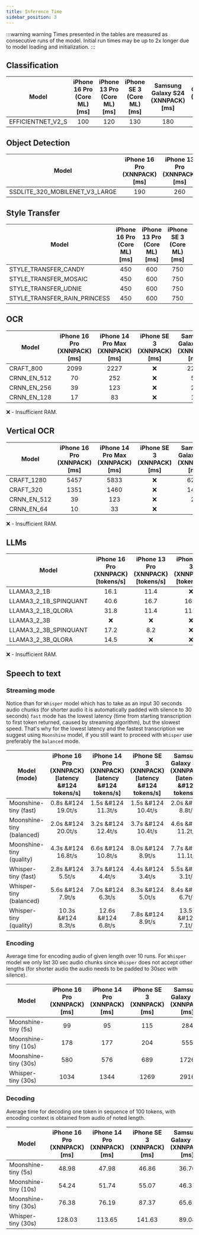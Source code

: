 ```yaml
---
title: Inference Time
sidebar_position: 3
---
```


:::warning warning
Times presented in the tables are measured as consecutive runs of the model. Initial run times may be up to 2x longer due to model loading and initialization.
:::

## Classification

| Model             | iPhone 16 Pro (Core ML) [ms] | iPhone 13 Pro (Core ML) [ms] | iPhone SE 3 (Core ML) [ms] | Samsung Galaxy S24 (XNNPACK) [ms] | OnePlus 12 (XNNPACK) [ms] |
| ----------------- | :--------------------------: | :--------------------------: | :------------------------: | :-------------------------------: | :-----------------------: |
| EFFICIENTNET_V2_S |             100              |             120              |            130             |                180                |            170            |

## Object Detection

| Model                          | iPhone 16 Pro (XNNPACK) [ms] | iPhone 13 Pro (XNNPACK) [ms] | iPhone SE 3 (XNNPACK) [ms] | Samsung Galaxy S24 (XNNPACK) [ms] | OnePlus 12 (XNNPACK) [ms] |
| ------------------------------ | :--------------------------: | :--------------------------: | :------------------------: | :-------------------------------: | :-----------------------: |
| SSDLITE_320_MOBILENET_V3_LARGE |             190              |             260              |            280             |                100                |            90             |

## Style Transfer

| Model                        | iPhone 16 Pro (Core ML) [ms] | iPhone 13 Pro (Core ML) [ms] | iPhone SE 3 (Core ML) [ms] | Samsung Galaxy S24 (XNNPACK) [ms] | OnePlus 12 (XNNPACK) [ms] |
| ---------------------------- | :--------------------------: | :--------------------------: | :------------------------: | :-------------------------------: | :-----------------------: |
| STYLE_TRANSFER_CANDY         |             450              |             600              |            750             |               1650                |           1800            |
| STYLE_TRANSFER_MOSAIC        |             450              |             600              |            750             |               1650                |           1800            |
| STYLE_TRANSFER_UDNIE         |             450              |             600              |            750             |               1650                |           1800            |
| STYLE_TRANSFER_RAIN_PRINCESS |             450              |             600              |            750             |               1650                |           1800            |

## OCR

| Model       | iPhone 16 Pro (XNNPACK) [ms] | iPhone 14 Pro Max (XNNPACK) [ms] | iPhone SE 3 (XNNPACK) [ms] | Samsung Galaxy S24 (XNNPACK) [ms] | Samsung Galaxy S21 (XNNPACK) [ms] |
| ----------- | :--------------------------: | :------------------------------: | :------------------------: | :-------------------------------: | :-------------------------------: |
| CRAFT_800   |             2099             |               2227               |             ❌             |               2245                |               7108                |
| CRNN_EN_512 |              70              |               252                |             ❌             |                54                 |                151                |
| CRNN_EN_256 |              39              |               123                |             ❌             |                24                 |                78                 |
| CRNN_EN_128 |              17              |                83                |             ❌             |                14                 |                39                 |

❌ - Insufficient RAM.

## Vertical OCR

| Model       | iPhone 16 Pro (XNNPACK) [ms] | iPhone 14 Pro Max (XNNPACK) [ms] | iPhone SE 3 (XNNPACK) [ms] | Samsung Galaxy S24 (XNNPACK) [ms] | Samsung Galaxy S21 (XNNPACK) [ms] |
| ----------- | :--------------------------: | :------------------------------: | :------------------------: | :-------------------------------: | :-------------------------------: |
| CRAFT_1280  |             5457             |               5833               |             ❌             |               6296                |               14053               |
| CRAFT_320   |             1351             |               1460               |             ❌             |               1485                |               3101                |
| CRNN_EN_512 |              39              |               123                |             ❌             |                24                 |                78                 |
| CRNN_EN_64  |              10              |                33                |             ❌             |                 7                 |                18                 |

❌ - Insufficient RAM.

## LLMs

| Model                 | iPhone 16 Pro (XNNPACK) [tokens/s] | iPhone 13 Pro (XNNPACK) [tokens/s] | iPhone SE 3 (XNNPACK) [tokens/s] | Samsung Galaxy S24 (XNNPACK) [tokens/s] | OnePlus 12 (XNNPACK) [tokens/s] |
| --------------------- | :--------------------------------: | :--------------------------------: | :------------------------------: | :-------------------------------------: | :-----------------------------: |
| LLAMA3_2_1B           |                16.1                |                11.4                |                ❌                |                  15.6                   |              19.3               |
| LLAMA3_2_1B_SPINQUANT |                40.6                |                16.7                |               16.5               |                  40.3                   |              48.2               |
| LLAMA3_2_1B_QLORA     |                31.8                |                11.4                |               11.2               |                  37.3                   |              44.4               |
| LLAMA3_2_3B           |                 ❌                 |                 ❌                 |                ❌                |                   ❌                    |               7.1               |
| LLAMA3_2_3B_SPINQUANT |                17.2                |                8.2                 |                ❌                |                  16.2                   |              19.4               |
| LLAMA3_2_3B_QLORA     |                14.5                |                 ❌                 |                ❌                |                  14.8                   |              18.1               |

❌ - Insufficient RAM.

## Speech to text

### Streaming mode

Notice than for `Whisper` model which has to take as an input 30 seconds audio chunks (for shorter audio it is automatically padded with silence to 30 seconds) `fast` mode has the lowest latency (time from starting transcription to first token returned, caused by streaming algorithm), but the slowest speed. That's why for the lowest latency and the fastest transcription we suggest using `Moonshine` model, if you still want to proceed with `Whisper` use preferably the `balanced` mode.

| Model (mode)              | iPhone 16 Pro (XNNPACK) [latency &#124 tokens/s] | iPhone 14 Pro (XNNPACK) [latency &#124 tokens/s] | iPhone SE 3 (XNNPACK) [latency &#124 tokens/s] | Samsung Galaxy S24 (XNNPACK) [latency &#124 tokens/s] | OnePlus 12 (XNNPACK) [latency &#124 tokens/s] |
| ------------------------- | :----------------------------------------------: | :----------------------------------------------: | :--------------------------------------------: | :---------------------------------------------------: | :-------------------------------------------: |
| Moonshine-tiny (fast)     |                0.8s &#124 19.0t/s                |                1.5s &#124 11.3t/s                |               1.5s &#124 10.4t/s               |                   2.0s &#124 8.8t/s                   |              1.6s &#124 12.5t/s               |
| Moonshine-tiny (balanced) |                2.0s &#124 20.0t/s                |                3.2s &#124 12.4t/s                |               3.7s &#124 10.4t/s               |                  4.6s &#124 11.2t/s                   |              3.4s &#124 14.6t/s               |
| Moonshine-tiny (quality)  |                4.3s &#124 16.8t/s                |                6.6s &#124 10.8t/s                |               8.0s &#124 8.9t/s                |                  7.7s &#124 11.1t/s                   |              6.8s &#124 13.1t/s               |
| Whisper-tiny (fast)       |                2.8s &#124 5.5t/s                 |                3.7s &#124 4.4t/s                 |               4.4s &#124 3.4t/s                |                   5.5s &#124 3.1t/s                   |               5.3s &#124 3.8t/s               |
| Whisper-tiny (balanced)   |                5.6s &#124 7.9t/s                 |                7.0s &#124 6.3t/s                 |               8.3s &#124 5.0t/s                |                   8.4s &#124 6.7t/s                   |               7.7s &#124 7.2t/s               |
| Whisper-tiny (quality)    |                10.3s &#124 8.3t/s                |                12.6s &#124 6.8t/s                |               7.8s &#124 8.9t/s                |                  13.5s &#124 7.1t/s                   |              12.9s &#124 7.5t/s               |

### Encoding

Average time for encoding audio of given length over 10 runs. For `Whisper` model we only list 30 sec audio chunks since `Whisper` does not accept other lengths (for shorter audio the audio needs to be padded to 30sec with silence).

| Model                | iPhone 16 Pro (XNNPACK) [ms] | iPhone 14 Pro (XNNPACK) [ms] | iPhone SE 3 (XNNPACK) [ms] | Samsung Galaxy S24 (XNNPACK) [ms] | OnePlus 12 (XNNPACK) [ms] |
| -------------------- | :--------------------------: | :--------------------------: | :------------------------: | :-------------------------------: | :-----------------------: |
| Moonshine-tiny (5s)  |              99              |              95              |            115             |                284                |            277            |
| Moonshine-tiny (10s) |             178              |             177              |            204             |                555                |            528            |
| Moonshine-tiny (30s) |             580              |             576              |            689             |               1726                |           1617            |
| Whisper-tiny (30s)   |             1034             |             1344             |            1269            |               2916                |           2143            |

### Decoding

Average time for decoding one token in sequence of 100 tokens, with encoding context is obtained from audio of noted length.

| Model                | iPhone 16 Pro (XNNPACK) [ms] | iPhone 14 Pro (XNNPACK) [ms] | iPhone SE 3 (XNNPACK) [ms] | Samsung Galaxy S24 (XNNPACK) [ms] | OnePlus 12 (XNNPACK) [ms] |
| -------------------- | :--------------------------: | :--------------------------: | :------------------------: | :-------------------------------: | :-----------------------: |
| Moonshine-tiny (5s)  |            48.98             |            47.98             |           46.86            |               36.70               |           29.03           |
| Moonshine-tiny (10s) |            54.24             |            51.74             |           55.07            |               46.31               |           32.41           |
| Moonshine-tiny (30s) |            76.38             |            76.19             |           87.37            |               65.61               |           45.04           |
| Whisper-tiny (30s)   |            128.03            |            113.65            |           141.63           |               89.08               |           84.49           |
